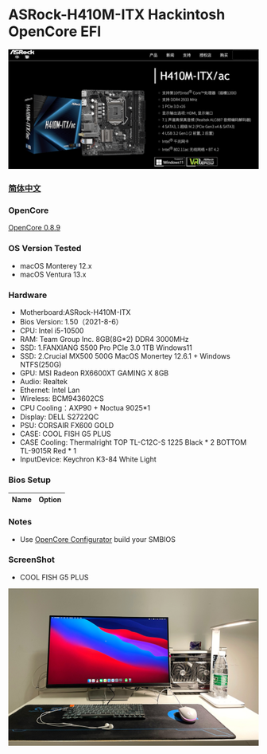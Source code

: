# ASRock-H410M-ITX Hackintosh OpenCore EFI

![image](ScreenShot/Motherboard.png)

### [简体中文](README.zh_CN.md)

### OpenCore

[OpenCore 0.8.9](https://github.com/acidanthera/OpenCorePkg)

### OS Version Tested

- macOS Monterey 12.x
- macOS Ventura  13.x 

### Hardware

- Motherboard:ASRock-H410M-ITX
- Bios Version: 1.50（2021-8-6）
- CPU: Intel i5-10500
- RAM: Team Group Inc. 8GB(8G*2) DDR4 3000MHz
- SSD: 1.FANXIANG S500 Pro PCIe 3.0 1TB Windows11
- SSD: 2.Crucial MX500 500G MacOS Monertey 12.6.1 + Windows NTFS(250G)
- GPU: MSI Radeon RX6600XT GAMING X 8GB
- Audio: Realtek
- Ethernet: Intel Lan
- Wireless: BCM943602CS
- CPU Cooling：AXP90 + Noctua 9025*1
- Display: DELL S2722QC
- PSU: CORSAIR FX600 GOLD
- CASE: COOL FISH G5 PLUS
- CASE Cooling: Thermalright TOP TL-C12C-S 1225 Black * 2  BOTTOM TL-9015R Red * 1
- InputDevice: Keychron K3-84 White Light


### Bios Setup

| Name | Option |
| ----- | --- |


### Notes

 - Use [OpenCore Configurator](https://mackie100projects.altervista.org/opencore-configurator/) build your SMBIOS
 
 
### ScreenShot 

- COOL FISH G5 PLUS

![image](ScreenShot/CASE.png)

